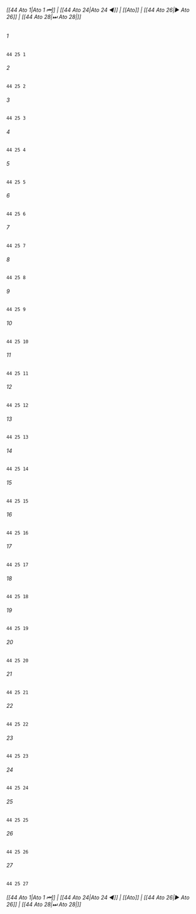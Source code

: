 
###### [[44 Ato 1|Ato 1 ⏮]] | [[44 Ato 24|Ato 24 ◀]] | [[Ato]] | [[44 Ato 26|▶ Ato 26]] | [[44 Ato 28|⏭ Ato 28|]]

###### 1
``` verse
44 25 1 
```
###### 2
``` verse
44 25 2 
```
###### 3
``` verse
44 25 3 
```
###### 4
``` verse
44 25 4 
```
###### 5
``` verse
44 25 5 
```
###### 6
``` verse
44 25 6 
```
###### 7
``` verse
44 25 7 
```
###### 8
``` verse
44 25 8 
```
###### 9
``` verse
44 25 9 
```
###### 10
``` verse
44 25 10 
```
###### 11
``` verse
44 25 11 
```
###### 12
``` verse
44 25 12 
```
###### 13
``` verse
44 25 13 
```
###### 14
``` verse
44 25 14 
```
###### 15
``` verse
44 25 15 
```
###### 16
``` verse
44 25 16 
```
###### 17
``` verse
44 25 17 
```
###### 18
``` verse
44 25 18 
```
###### 19
``` verse
44 25 19 
```
###### 20
``` verse
44 25 20 
```
###### 21
``` verse
44 25 21 
```
###### 22
``` verse
44 25 22 
```
###### 23
``` verse
44 25 23 
```
###### 24
``` verse
44 25 24 
```
###### 25
``` verse
44 25 25 
```
###### 26
``` verse
44 25 26 
```
###### 27
``` verse
44 25 27 
```

###### [[44 Ato 1|Ato 1 ⏮]] | [[44 Ato 24|Ato 24 ◀]] | [[Ato]] | [[44 Ato 26|▶ Ato 26]] | [[44 Ato 28|⏭ Ato 28|]]

